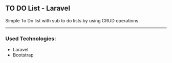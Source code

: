 <h2>TO DO List - Laravel </h2>

Simple To Do list with sub to do lists by using CRUD operations.
<hr>
<b><h3>Used Technologies: </h3></b>
<ul>
<li>Laravel
<li>Bootstrap
